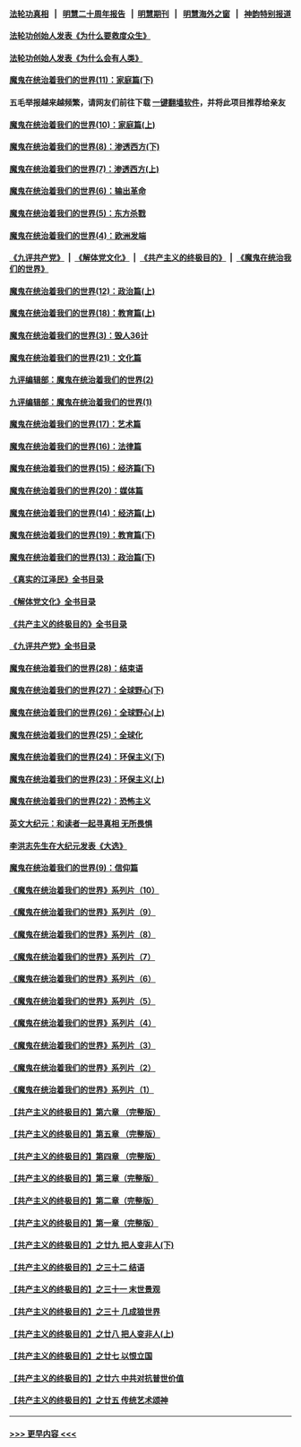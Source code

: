 #### [法轮功真相](https://github.com/gfw-breaker/truth/blob/master/README.md?t=0) &nbsp;&nbsp;|&nbsp;&nbsp; [明慧二十周年报告](https://github.com/gfw-breaker/mh-reports/blob/master/README.md?t=0) &nbsp;&nbsp;|&nbsp;&nbsp;[明慧期刊](https://github.com/gfw-breaker/mh-qikan) &nbsp;&nbsp;|&nbsp;&nbsp; [明慧海外之窗](https://github.com/gfw-breaker/mh-news/blob/master/README.md?t=0) &nbsp;&nbsp;|&nbsp;&nbsp; [神韵特别报道](https://github.com/gfw-breaker/mh-news/blob/master/shenyun.md?t=0)
#### [法轮功创始人发表《为什么要救度众生》](../pages/nsc422/n13975246.md?t=06120043) 
#### [法轮功创始人发表《为什么会有人类》](../pages/nsc422/n13912117.md?t=06120043) 
#### [魔鬼在统治着我们的世界(11)：家庭篇(下)](../pages/nsc422/n10440961.md?t=06120043) 
#### 五毛举报越来越频繁，请网友们前往下载 [一键翻墙软件](https://github.com/gfw-breaker/ssr-accounts)，并将此项目推荐给亲友
#### [魔鬼在统治着我们的世界(10)：家庭篇(上)](../pages/nsc422/n10435448.md?t=06120043) 
#### [魔鬼在统治着我们的世界(8)：渗透西方(下)](../pages/nsc422/n10429603.md?t=06120043) 
#### [魔鬼在统治着我们的世界(7)：渗透西方(上)](../pages/nsc422/n10426013.md?t=06120043) 
#### [魔鬼在统治着我们的世界(6)：输出革命](../pages/nsc422/n10421536.md?t=06120043) 
#### [魔鬼在统治着我们的世界(5)：东方杀戮](../pages/nsc422/n10417707.md?t=06120043) 
#### [魔鬼在统治着我们的世界(4)：欧洲发端](../pages/nsc422/n10414890.md?t=06120043) 
#### [《九评共产党》](https://github.com/begood0513/9ping.md/blob/master/README.md) &nbsp;|&nbsp; [《解体党文化》](../../../../jtdwh.md/blob/master/README.md)  &nbsp;|&nbsp; [《共产主义的终极目的》](../../../../gczydzjmd.md/blob/master/README.md) &nbsp;|&nbsp; [《魔鬼在统治我们的世界》](../../../../mgztzwmdsj.md/blob/master/README.md) 
#### [魔鬼在统治着我们的世界(12)：政治篇(上)](../pages/nsc422/n10444576.md?t=06120043) 
#### [魔鬼在统治着我们的世界(18)：教育篇(上)](../pages/nsc422/n10526970.md?t=06120043) 
#### [魔鬼在统治着我们的世界(3)：毁人36计](../pages/nsc422/n10411583.md?t=06120043) 
#### [魔鬼在统治着我们的世界(21)：文化篇](../pages/nsc422/n10597706.md?t=06120043) 
#### [九评编辑部：魔鬼在统治着我们的世界(2)](../pages/nsc422/n10410036.md?t=06120043) 
#### [九评编辑部：魔鬼在统治着我们的世界(1)](../pages/nsc422/n10406825.md?t=06120043) 
#### [魔鬼在统治着我们的世界(17)：艺术篇](../pages/nsc422/n10499093.md?t=06120043) 
#### [魔鬼在统治着我们的世界(16)：法律篇](../pages/nsc422/n10485969.md?t=06120043) 
#### [魔鬼在统治着我们的世界(15)：经济篇(下)](../pages/nsc422/n10469975.md?t=06120043) 
#### [魔鬼在统治着我们的世界(20)：媒体篇](../pages/nsc422/n10586579.md?t=06120043) 
#### [魔鬼在统治着我们的世界(14)：经济篇(上)](../pages/nsc422/n10457370.md?t=06120043) 
#### [魔鬼在统治着我们的世界(19)：教育篇(下)](../pages/nsc422/n10564808.md?t=06120043) 
#### [魔鬼在统治着我们的世界(13)：政治篇(下)](../pages/nsc422/n10448270.md?t=06120043) 
#### [《真实的江泽民》全书目录](../pages/nsc422/n13721399.md?t=06120043) 
#### [《解体党文化》全书目录](../pages/nsc422/n13721157.md?t=06120043) 
#### [《共产主义的终极目的》全书目录](../pages/nsc422/n13721048.md?t=06120043) 
#### [《九评共产党》全书目录](../pages/nsc422/n13708085.md?t=06120043) 
#### [魔鬼在统治着我们的世界(28)：结束语](../pages/nsc422/n10936246.md?t=06120043) 
#### [魔鬼在统治着我们的世界(27)：全球野心(下)](../pages/nsc422/n10928319.md?t=06120043) 
#### [魔鬼在统治着我们的世界(26)：全球野心(上)](../pages/nsc422/n10900318.md?t=06120043) 
#### [魔鬼在统治着我们的世界(25)：全球化](../pages/nsc422/n10788205.md?t=06120043) 
#### [魔鬼在统治着我们的世界(24)：环保主义(下)](../pages/nsc422/n10695307.md?t=06120043) 
#### [魔鬼在统治着我们的世界(23)：环保主义(上)](../pages/nsc422/n10688613.md?t=06120043) 
#### [魔鬼在统治着我们的世界(22)：恐怖主义](../pages/nsc422/n10614727.md?t=06120043) 
#### [英文大纪元：和读者一起寻真相 无所畏惧](../pages/nsc422/n12542027.md?t=06120043) 
#### [李洪志先生在大纪元发表《大选》](../pages/nsc422/n12534746.md?t=06120043) 
#### [魔鬼在统治着我们的世界(9)：信仰篇](../pages/nsc422/n10432159.md?t=06120043) 
#### [《魔鬼在统治着我们的世界》系列片（10）](../pages/nsc422/n12292670.md?t=06120043) 
#### [《魔鬼在统治着我们的世界》系列片（9）](../pages/nsc422/n12290859.md?t=06120043) 
#### [《魔鬼在统治着我们的世界》系列片（8）](../pages/nsc422/n12287445.md?t=06120043) 
#### [《魔鬼在统治着我们的世界》系列片（7）](../pages/nsc422/n12283425.md?t=06120043) 
#### [《魔鬼在统治着我们的世界》系列片（6）](../pages/nsc422/n12282314.md?t=06120043) 
#### [《魔鬼在统治着我们的世界》系列片（5）](../pages/nsc422/n12281419.md?t=06120043) 
#### [《魔鬼在统治着我们的世界》系列片（4）](../pages/nsc422/n12274024.md?t=06120043) 
#### [《魔鬼在统治着我们的世界》系列片（3）](../pages/nsc422/n12271322.md?t=06120043) 
#### [《魔鬼在统治着我们的世界》系列片（2）](../pages/nsc422/n12269049.md?t=06120043) 
#### [《魔鬼在统治着我们的世界》系列片（1）](../pages/nsc422/n12267575.md?t=06120043) 
#### [【共产主义的终极目的】第六章 （完整版）](../pages/nsc422/n11428913.md?t=06120043) 
#### [【共产主义的终极目的】第五章 （完整版）](../pages/nsc422/n11428912.md?t=06120043) 
#### [【共产主义的终极目的】第四章 （完整版）](../pages/nsc422/n11428907.md?t=06120043) 
#### [【共产主义的终极目的】第三章（完整版）](../pages/nsc422/n11428848.md?t=06120043) 
#### [【共产主义的终极目的】第二章（完整版）](../pages/nsc422/n11428831.md?t=06120043) 
#### [【共产主义的终极目的】第一章（完整版）](../pages/nsc422/n11417651.md?t=06120043) 
#### [【共产主义的终极目的】之廿九 把人变非人(下)](../pages/nsc422/n11344140.md?t=06120043) 
#### [【共产主义的终极目的】之三十二 结语](../pages/nsc422/n11360535.md?t=06120043) 
#### [【共产主义的终极目的】之三十一 末世景观](../pages/nsc422/n11351129.md?t=06120043) 
#### [【共产主义的终极目的】之三十 几成狼世界](../pages/nsc422/n11348280.md?t=06120043) 
#### [【共产主义的终极目的】之廿八 把人变非人(上)](../pages/nsc422/n11340492.md?t=06120043) 
#### [【共产主义的终极目的】之廿七 以恨立国](../pages/nsc422/n11336944.md?t=06120043) 
#### [【共产主义的终极目的】之廿六 中共对抗普世价值](../pages/nsc422/n11324785.md?t=06120043) 
#### [【共产主义的终极目的】之廿五 传统艺术颂神](../pages/nsc422/n11296396.md?t=06120043) 

----
#### [ >>> 更早内容 <<< ](../indexes/nsc422-earlier.md)
